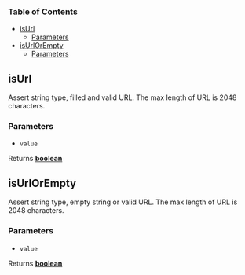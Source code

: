 <!-- Generated by documentation.js. Update this documentation by updating the source code. -->

### Table of Contents

-   [isUrl][1]
    -   [Parameters][2]
-   [isUrlOrEmpty][3]
    -   [Parameters][4]

## isUrl

Assert string type, filled and valid URL. The max length of URL is 2048 characters.

### Parameters

-   `value`  

Returns **[boolean][5]** 

## isUrlOrEmpty

Assert string type, empty string or valid URL. The max length of URL is 2048 characters.

### Parameters

-   `value`  

Returns **[boolean][5]** 

[1]: #isurl

[2]: #parameters

[3]: #isurlorempty

[4]: #parameters-1

[5]: https://developer.mozilla.org/docs/Web/JavaScript/Reference/Global_Objects/Boolean
